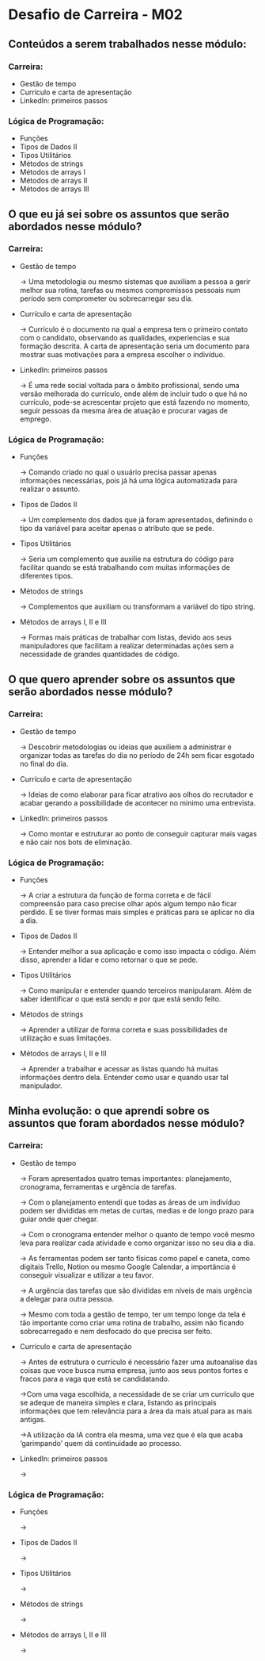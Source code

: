 <h1>Desafio de Carreira - M02</h1>
    <h2>Conteúdos a serem trabalhados nesse módulo:</h2>
        <h3>Carreira: </h3>
                <ul>
                    <li>Gestão de tempo</li>
                    <li>Currículo e carta de apresentação</li>
                    <li>LinkedIn: primeiros passos</li>
                </ul>
        <h3>Lógica de Programação: </h3>
                <ul>
                    <li>Funções</li>
                    <li>Tipos de Dados II</li>
                    <li>Tipos Utilitários</li>
                    <li>Métodos de strings</li>
                    <li>Métodos de arrays I</li>
                    <li>Métodos de arrays II</li>
                    <li>Métodos de arrays III</li>
                </ul>           
    <h2>O que eu já sei sobre os assuntos que serão abordados nesse módulo?</h2>
            <h3>Carreira: </h3>
                <ul>
                    <li>Gestão de tempo</li>
                        <p>→ Uma metodologia ou mesmo sistemas que auxiliam a pessoa a gerir melhor sua rotina, tarefas ou mesmos compromissos pessoais num período sem comprometer ou sobrecarregar seu dia.</p>
                    <li>Currículo e carta de apresentação</li>
                        <p>→ Currículo é o documento na qual a empresa tem o primeiro contato com o candidato, observando as qualidades, experiencias e sua formação descrita. A carta de apresentação seria um documento para mostrar suas motivações para a empresa escolher o indivíduo. </p>
                    <li>LinkedIn: primeiros passos</li>
                        <p>→ É uma rede social voltada para o âmbito profissional, sendo uma versão melhorada do currículo, onde além de incluir tudo o que há no currículo, pode-se acrescentar projeto que está fazendo no momento, seguir pessoas da mesma área de atuação e procurar vagas de emprego. </p>
                </ul>
        <h3>Lógica de Programação: </h3>
                <ul>
                    <li>Funções</li>
                        <p>→ Comando criado no qual o usuário precisa passar apenas informações necessárias, pois já há uma lógica automatizada para realizar o assunto.</p>
                    <li>Tipos de Dados II</li>
                        <p>→ Um complemento dos dados que já foram apresentados, definindo o tipo da variável para aceitar apenas o atributo que se pede.</p>
                    <li>Tipos Utilitários</li>
                        <p>→ Seria um complemento que auxilie na estrutura do código para facilitar quando se está trabalhando com muitas informações de diferentes tipos.</p>
                    <li>Métodos de strings</li>
                        <p>→ Complementos que auxiliam ou transformam a variável do tipo string.</p>
                    <li>Métodos de arrays I, II e III</li>
                        <p>→ Formas mais práticas de trabalhar com listas, devido aos seus manipuladores que facilitam a realizar determinadas ações sem a necessidade de grandes quantidades de código.</p>
                </ul> 
    <h2>O que quero aprender sobre os assuntos que serão abordados nesse módulo?</h2>
            <h3>Carreira: </h3>
                <ul>
                    <li>Gestão de tempo</li>
                        <p>→ Descobrir metodologias ou ideias que auxiliem a administrar e organizar todas as tarefas do dia no período de 24h sem ficar esgotado no final do dia.</p>
                    <li>Currículo e carta de apresentação</li>
                        <p>→ Ideias de como elaborar para ficar atrativo aos olhos do recrutador e acabar gerando a possibilidade de acontecer no minimo uma entrevista.</p>
                    <li>LinkedIn: primeiros passos</li>
                        <p>→ Como montar e estruturar ao ponto de conseguir capturar mais vagas e não cair nos bots de eliminação. </p>
                </ul>
        <h3>Lógica de Programação: </h3>
                <ul>
                    <li>Funções</li>
                        <p>→ A criar a estrutura da função de forma correta e de fácil compreensão para caso precise olhar após algum tempo não ficar perdido. E se tiver formas mais simples e práticas para se aplicar no dia a dia.</p>
                    <li>Tipos de Dados II</li>
                        <p>→ Entender melhor a sua aplicação e como isso impacta o código. Além disso, aprender a lidar e como retornar o que se pede.</p>
                    <li>Tipos Utilitários</li>
                        <p>→ Como manipular e entender quando terceiros manipularam. Além de saber identificar o que está sendo e por que está sendo feito.</p>
                    <li>Métodos de strings</li>
                        <p>→ Aprender a utilizar de forma correta e suas possibilidades de utilização e suas limitações.</p>
                    <li>Métodos de arrays I, II e III</li>
                        <p>→ Aprender a trabalhar e acessar as listas quando há muitas informações dentro dela. Entender como usar e quando usar tal manipulador.</p>
                </ul>           
    <h2>Minha evolução: o que aprendi sobre os assuntos que foram abordados nesse módulo?</h2>
            <h3>Carreira: </h3>
                <ul>
                    <li>Gestão de tempo</li>
                        <p>→ Foram apresentados quatro temas importantes: planejamento, cronograma, ferramentas e urgência de tarefas.</p>
                        <p> → Com o planejamento entendi que todas as áreas de um indivíduo podem ser divididas em metas de curtas, medias e de longo prazo para guiar onde quer chegar. </p>
                        <p> → Com o cronograma entender melhor o quanto de tempo você mesmo leva para realizar cada atividade e como organizar isso no seu dia a dia. </p>
                        <p> → As ferramentas podem ser tanto físicas como papel e caneta, como digitais Trello, Notion ou mesmo Google Calendar, a importância é conseguir visualizar e utilizar a teu favor. </p>
                        <p> → A urgência das tarefas que são divididas em níveis de mais urgência a delegar para outra pessoa. </p>
                        <p> → Mesmo com toda a gestão de tempo, ter um tempo longe da tela é tão importante como criar uma rotina de trabalho, assim não ficando sobrecarregado e nem desfocado do que precisa ser feito.</p>
                    <li>Currículo e carta de apresentação</li>
                        <p>→ Antes de estrutura o currículo é necessário fazer uma autoanalise das coisas que voce busca numa empresa, junto aos seus pontos fortes e fracos para a vaga que está se candidatando. </p>
                        <p>→Com uma vaga escolhida, a necessidade de se criar um currículo que se adeque de maneira simples e clara, listando as principais informações que tem relevância para a área da mais atual para as mais antigas. </p>
                        <p>→A utilização da IA contra ela mesma, uma vez que é ela que acaba ‘garimpando’ quem dá continuidade ao processo. </p>
                    <li>LinkedIn: primeiros passos</li>
                        <p>→ </p>
                </ul>
        <h3>Lógica de Programação: </h3>
                <ul>
                    <li>Funções</li>
                        <p>→ </p>
                    <li>Tipos de Dados II</li>
                        <p>→ </p>
                    <li>Tipos Utilitários</li>
                        <p>→ </p>
                    <li>Métodos de strings</li>
                        <p>→ </p>
                    <li>Métodos de arrays I, II e III</li>
                        <p>→ </p>
                </ul>  

